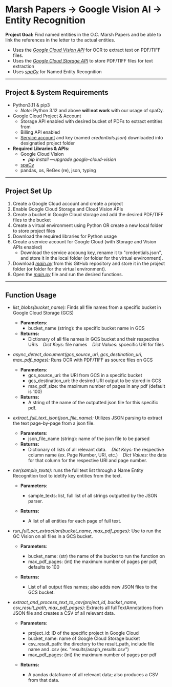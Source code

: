 # Marsh Papers &rarr; Google Vision AI &rarr; Entity Recognition 

**Project Goal:** Find named entities in the O.C. Marsh Papers and be able to link the references in the letter to the actual entities.
* Uses the [*Google Cloud Vision API*](https://cloud.google.com/vision/docs) for OCR to extract text on PDF/TIFF files.
* Uses the [*Google Cloud Storage API*](https://console.cloud.google.com/storage/) to store PDF/TIFF files for text extraction
* Uses [*spaCy*](https://spacy.io/api/entityrecognizer) for Named Entity Recognition

---
## Project & System Requirements
* Python3.11 & pip3
    * *Note*: Python 3.12 and above **will not work** with our usage of spaCy.
* Google Cloud Project & Account
    * Storage API enabled with desired bucket of PDFs to extract entities from
    * Billing API enabled
    * [Service account](https://cloud.google.com/iam/docs/service-account-overview) and key (named *credentials.json*) downloaded into designatied project folder
* **Required Libraries & APIs:**
    * Google Cloud Vision
        * *pip install —upgrade google-cloud-vision*
    * [spaCy](https://spacy.io/usage)
    * pandas, os, ReGex (re), json, typing
---
## Project Set Up
1. Create a Google Cloud account and create a project
2. Enable Google Cloud Storage and Cloud Vision APIs
3. Create a bucket in Google Cloud storage and add the desired PDF/TIFF files to the bucket
4. Create a virtual environment using Python OR create a new local folder to store project files
5. Download the required libraries for Python usage
6. Create a service account for Google Cloud (with Storage and Vision APIs enabled)
    * Download the service accoung key, rename it to "credentials.json", and store it in the local folder (or folder for the virtual environment).
7. Download [*main.py*](https://github.com/emmaadams05/YPM-Dark-Data/blob/marsh_papers/main.py) from this GitHub repository and store it in the project folder (or folder for the virtual environment).
8. Open the [*main.py*](https://github.com/emmaadams05/YPM-Dark-Data/blob/marsh_papers/main.py) file and run the desired functions.
---

## Function Usage
* *list_blobs(bucket_name):* Finds all file names from a specific bucket in Google Cloud Storage (GCS)
    * **Parameters**: 
        * bucket_name (string): the specific bucket name in GCS
    * **Returns:**
        * Dictionary of all file names in GCS bucket and their respective URIs
            &nbsp;&nbsp; *Dict Keys:*  file names
            &nbsp;&nbsp; *Dict Values:* spcecific URI for files

* *async_detect_document(gcs_source_uri, gcs_destination_uri, max_pdf_pages):* Runs OCR with PDF/TIFF as source files on GCS
    * **Parameters**: 
        * gcs_source_uri: the URI from GCS in a specific bucket
        * gcs_destination_uri: the desired URI output to be stored in GCS
        * max_pdf_size: the maximum number of pages in any pdf (default is 100)
    * **Returns:**
        * A string of the name of the outputted json file for this specific pdf.

* *extract_full_text_json(json_file_name):* Utilizes JSON parsing to extract the text page-by-page from a json file.
    * **Parameters**: 
        * json_file_name (string): name of the json file to be parsed
    * **Returns:**
        * Dictionary of lists of all relevant data.
            &nbsp;&nbsp; *Dict Keys:* the respective column name (ex. Page Number, URI, etc.)
            &nbsp;&nbsp; *Dict Values:* the data for that column for the respective URI and page number.

* *ner(sample_texts):* runs the full text list through a Name Entity Recognition tool to idetify key entities from the text.
    * **Parameters**: 
        * sample_texts: list, full list of all strings outputted by the JSON parser.

    * **Returns:**
        * A list of all entities for each page of full text.


* *run_full_ocr_extraction(bucket_name, max_pdf_pages):* Use to run the GC Vision on all files in a GCS bucket.
    * **Parameters**: 
        * bucket_name: (str) the name of the bucket to run the function on
        * max_pdf_pages: (int) the maximum number of pages per pdf, defaults to 100

    * **Returns:**
        * List of all output files names; also adds new JSON files to the GCS bucket.

* *extract_and_process_text_to_csv(project_id, bucket_name, csv_result_path, max_pdf_pages):* Extracts all fullTextAnnotations from JSON file and creates a CSV of all relevant data.
    * **Parameters**: 
        * project_id: ID of the specific project in Google Cloud
        * bucket_name: name of Google Cloud Storage bucket
        * csv_result_path: the directory to the result_path, include  file name and .csv (ex. "results/asaph_results.csv")
        * max_pdf_pages: (int) the maximum number of pages per pdf

    * **Returns:**
        * A pandas dataframe of all relevant data; also produces a CSV from that data.
